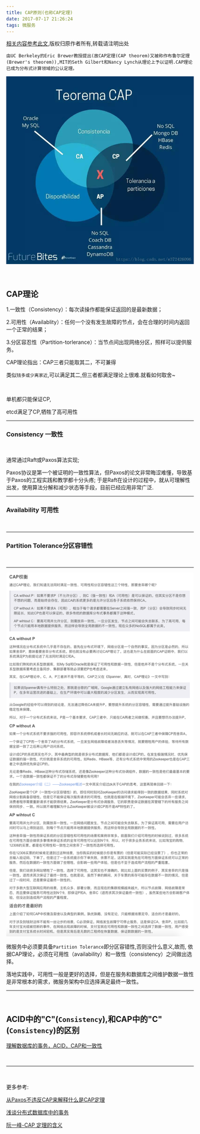 ```yaml
---
title: CAP原则(也称CAP定理)
date: 2017-07-17 21:26:24
tags: 微服务
---
```



[相关内容参考此文](https://blog.csdn.net/w372426096/article/details/80437198),版权归原作者所有,转载请注明出处

`由UC Berkeley的Eric Brewer教授提出(故CAP定理(CAP theorem)又被称作布鲁尔定理(Brewer's theorem)),MIT的Seth Gilbert和Nancy Lynch从理论上予以证明.CAP理论已成为分布式计算领域的公认定理。`

![pic](CAP原则-也称CAP定理/2.jpeg)

<br>

## CAP理论

1.一致性（Consistency）：每次读操作都能保证返回的是最新数据；

2.可用性（Availablity）：任何一个没有发生故障的节点，会在合理的时间内返回一个正常的结果；

3.分区容忍性（Partition-torlerance）：当节点间出现网络分区，照样可以提供服务。

CAP理论指出：CAP三者只能取其二，不可兼得

类似`钱多或少离家近`,可以满足其二,但三者都满足理论上很难.就看如何取舍~

<br>


单机都只能保证CP,

etcd满足了CP,牺牲了高可用性

---

### Consistency 一致性

<br>

通常通过Raft或Paxos算法实现;<br>

Paxos协议是第一个被证明的一致性算法，但Paxos的论文非常晦涩难懂，导致基于Paxos的工程实践和教学都十分头疼; 于是Raft在设计的过程中，就从可理解性出发，使用算法分解和减少状态等手段，目前已经应用非常广泛.

---


### Availability 可用性

<br>

---

### Partition Tolerance分区容错性

<br>

---

![pic](CAP原则-也称CAP定理/1.png)


微服务中必须要具备`Partition Tolerance`即分区容错性,否则没什么意义,故而,
依据CAP理论，必须在可用性（availability）和一致性（consistency）之间做出选择。

落地实践中，可用性一般是更好的选择，但是在服务和数据库之间维护数据一致性是非常根本的需求，微服务架构中应选择满足最终一致性。

---

<br>


## ACID中的"C"(`Consistency`),和CAP中的"C"(`Consistency`)的区别

[理解数据库的事务，ACID，CAP和一致性](https://www.jianshu.com/p/2c30d1fe5c4e)

<br>

---





<br>

更多参考:


[从Paxos不违反CAP来解释什么是CAP定理](https://www.jianshu.com/p/770880e5e200)

[浅谈分布式数据库中的事务](https://zhuanlan.zhihu.com/p/54749657)

[阮一峰-CAP 定理的含义](https://www.ruanyifeng.com/blog/2018/07/cap.html)